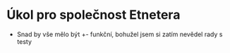 # Úkol pro společnost Etnetera

- Snad by vše mělo být +- funkční, bohužel jsem si zatím nevědel rady s testy